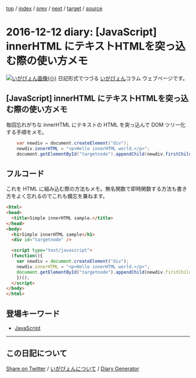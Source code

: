 [top](https://igapyon.github.io/diary/) 
 / [index](https://igapyon.github.io/diary/2016/index.html) 
 / [prev](https://igapyon.github.io/diary/2016/ig161211.html) 
 / [next](https://igapyon.github.io/diary/2016/ig161213.html) 
 / [target](https://igapyon.github.io/diary/2016/ig161212.html) 
 / [source](https://github.com/igapyon/diary/blob/gh-pages/2016/ig161212.html.src.md) 

2016-12-12 diary: [JavaScript] innerHTML にテキストHTMLを突っ込む際の使い方メモ
=====================================================================================================
[![いがぴょん画像(小)](https://igapyon.github.io/diary/images/iga200306s.jpg "いがぴょん")](https://igapyon.github.io/diary/memo/memoigapyon.html) 日記形式でつづる [いがぴょん](https://igapyon.github.io/diary/memo/memoigapyon.html)コラム ウェブページです。

## [JavaScript] innerHTML にテキストHTMLを突っ込む際の使い方メモ

毎回忘れがちな innerHTML にテキストの HTML を突っ込んで DOM ツリー化する手順をメモ。

```java
    var newdiv = document.createElement("div");
    newdiv.innerHTML = "<p>Hello innerHTML world.</p>";
    document.getElementById("targetnode").appendChild(newdiv.firstChild);
```



## フルコード

これを HTML に組み込む際の方法もメモ。無名関数で即時関数する方法も書き方をよく忘れるのでこれも備忘を兼ねます。

```html
<html>
<head>
  <title>Simple innerHTML sample.</title>
</head>
<body>
  <h1>Simple innerHTML sample</h1>
  <div id="targetnode" />

  <script type="text/javascript">
  (function(){
    var newdiv = document.createElement("div");
    newdiv.innerHTML = "<p>Hello innerHTML world.</p>";
    document.getElementById("targetnode").appendChild(newdiv.firstChild);
    })();
  </script>
</body>
</html>
```



## 登場キーワード

* [JavaScript](https://igapyon.github.io/diary/keyword/javascript.html)

----------------------------------------------------------------------------------------------------

## この日記について

[Share on Twitter](https://twitter.com/intent/tweet?hashtags=igapyon%2Cdiary%2C%E3%81%84%E3%81%8C%E3%81%B4%E3%82%87%E3%82%93%2CJavaScript&text=%5BJavaScript%5D+innerHTML+%E3%81%AB%E3%83%86%E3%82%AD%E3%82%B9%E3%83%88HTML%E3%82%92%E7%AA%81%E3%81%A3%E8%BE%BC%E3%82%80%E9%9A%9B%E3%81%AE%E4%BD%BF%E3%81%84%E6%96%B9%E3%83%A1%E3%83%A2&url=https%3A%2F%2Figapyon.github.io%2Fdiary%2F2016%2Fig161212.html) / [いがぴょんについて](https://igapyon.github.io/diary/memo/memoigapyon.html) / [Diary Generator](https://github.com/igapyon/igapyonv3)
